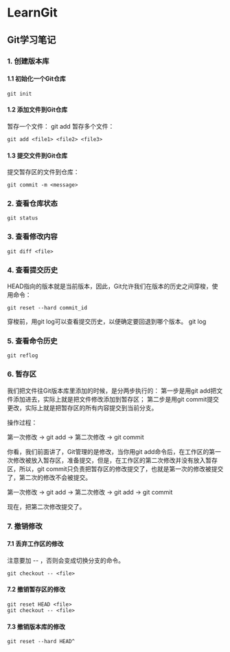 # LearnGit
## Git学习笔记
### 1. 创建版本库
#### 1.1 初始化一个Git仓库
    git init
#### 1.2 添加文件到Git仓库

暂存一个文件：
    git add <file>
暂存多个文件：

    git add <file1> <file2> <file3>
#### 1.3 提交文件到Git仓库
提交暂存区的文件到仓库：

    git commit -m <message>
### 2. 查看仓库状态
    git status
### 3. 查看修改内容
    git diff <file>
### 4. 查看提交历史
HEAD指向的版本就是当前版本，因此，Git允许我们在版本的历史之间穿梭，使用命令：

    git reset --hard commit_id

穿梭前，用git log可以查看提交历史，以便确定要回退到哪个版本。
    git log
### 5. 查看命令历史
    git reflog
### 6. 暂存区
我们把文件往Git版本库里添加的时候，是分两步执行的：
第一步是用git add把文件添加进去，实际上就是把文件修改添加到暂存区；
第二步是用git commit提交更改，实际上就是把暂存区的所有内容提交到当前分支。

操作过程：

第一次修改 -> git add -> 第二次修改 -> git commit

你看，我们前面讲了，Git管理的是修改，当你用git add命令后，在工作区的第一次修改被放入暂存区，准备提交，但是，在工作区的第二次修改并没有放入暂存区，所以，git commit只负责把暂存区的修改提交了，也就是第一次的修改被提交了，第二次的修改不会被提交。

第一次修改 -> git add -> 第二次修改 -> git add -> git commit

现在，把第二次修改提交了。

### 7. 撤销修改
#### 7.1 丢弃工作区的修改
注意要加 -- ，否则会变成切换分支的命令。

    git checkout -- <file>

#### 7.2 撤销暂存区的修改
    git reset HEAD <file>
    git checkout -- <file>
#### 7.3 撤销版本库的修改
    git reset --hard HEAD^